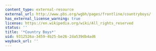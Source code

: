 ```yaml
---
content_type: external-resource
external_url: http://www.pbs.org/wgbh/pages/frontline/countryboys/
has_external_license_warning: true
license: https://en.wikipedia.org/wiki/All_rights_reserved
status: ''
title: '*Country Boys*'
uid: 9312526a-3459-4b25-be26-2da539db4ad6
wayback_url: ''
---
```

